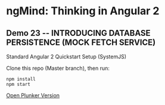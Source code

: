 # ngMind: Thinking in Angular 2

## Demo 23 -- INTRODUCING DATABASE PERSISTENCE (MOCK FETCH SERVICE)

Standard Angular 2 Quickstart Setup (SystemJS)

Clone this repo (Master branch), then run:
```
npm install
npm start
```

[Open Plunker Version](http://plnkr.co/edit/BMMECrlR07gCFaPK06fG?p=preview)
